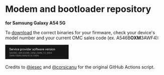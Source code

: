 # Modem and bootloader repository
**for Samsung Galaxy A54 5G**

To [download](https://github.com/BlackMesa123/proprietary_vendor_samsung_a54x/releases) the correct binaries for your firmware, check your device's model number and your current OMC sales code (ex. A546B**OXM**3AWF4):

<img src="readme-res/omc-info.jpg" width="40%"/>

Credits to [@jesec](https://github.com/jesec) and [@corsicanu](https://github.com/corsicanu) for the original GitHub Actions script.
